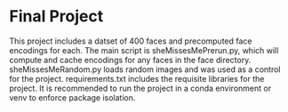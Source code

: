 # Final Project
This project includes a datset of 400 faces and precomputed face encodings for each. The main script is sheMissesMePrerun.py, which will compute and cache encodings for any faces in the face directory. sheMissesMeRandom.py loads random images and was used as a control for the project.
requirements.txt includes the requisite libraries for the project. It is recommended to run the project in a conda environment or venv to enforce package isolation.
